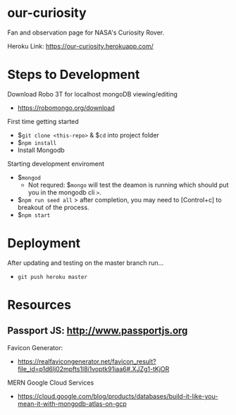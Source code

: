 # our-curiosity
Fan and observation page for NASA's Curiosity Rover.

Heroku Link: https://our-curiosity.herokuapp.com/

# Steps to Development

Download Robo 3T for localhost mongoDB viewing/editing
- https://robomongo.org/download

First time getting started
- $`git clone <this-repo>` & $`cd` into project folder
- $`npm install`
- Install Mongodb

Starting development enviroment
- $`mongod`
  - Not requred: $`mongo` will test the deamon is running which should put you in the mongodb cli `>`.
- $`npm run seed all` > after completion, you may need to [Control+c] to breakout of the process.
- $`npm start`

# Deployment
After updating and testing on the master branch run...
- `git push heroku master`

# Resources

Passport JS: http://www.passportjs.org
-

Favicon Generator:
- https://realfavicongenerator.net/favicon_result?file_id=p1d6lj02mpfts1l8i1voptk91iaa6#.XJZg1-tKjOR


MERN Google Cloud Services
- https://cloud.google.com/blog/products/databases/build-it-like-you-mean-it-with-mongodb-atlas-on-gcp
